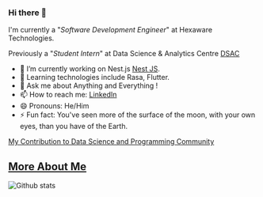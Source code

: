 ### Hi there 👋 

I'm currently a "<em>Software Development Engineer</em>" at Hexaware Technologies.

Previously a "<em>Student Intern</em>" at Data Science & Analytics Centre [DSAC](https://dsackce.com/)

- 🔭 I’m currently working on Nest.js [Nest JS](https://nestjs.com/).
- 🌱 Learning technologies include Rasa, Flutter.
- 💬 Ask me about Anything and Everything !
- 📫 How to reach me: [LinkedIn](https://www.linkedin.com/in/gowrisankar-jg/)
- 😄 Pronouns: He/Him
- ⚡ Fun fact: You've seen more of the surface of the moon, with your own eyes, than you have of the Earth. 

[My Contribution to Data Science and Programming Community](https://siddharthivan.medium.com/)

## [More About Me](https://gowrisankar-jg.github.io/profile/)

![Github stats](https://github-readme-stats.vercel.app/api?username=GowriSankar-JG&show_icons=true&cache_seconds=86400) 
